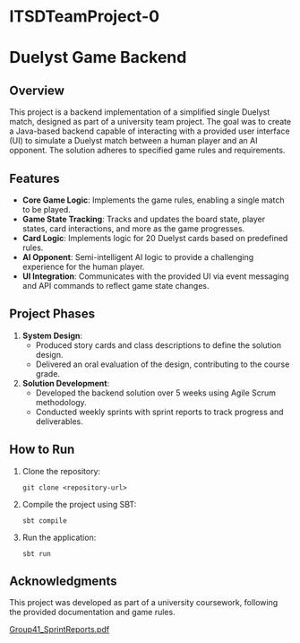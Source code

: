 # ITSDTeamProject-0

# Duelyst Game Backend

## Overview
This project is a backend implementation of a simplified single Duelyst match, designed as part of a university team project. The goal was to create a Java-based backend capable of interacting with a provided user interface (UI) to simulate a Duelyst match between a human player and an AI opponent. The solution adheres to specified game rules and requirements.

## Features
- **Core Game Logic**: Implements the game rules, enabling a single match to be played.
- **Game State Tracking**: Tracks and updates the board state, player states, card interactions, and more as the game progresses.
- **Card Logic**: Implements logic for 20 Duelyst cards based on predefined rules.
- **AI Opponent**: Semi-intelligent AI logic to provide a challenging experience for the human player.
- **UI Integration**: Communicates with the provided UI via event messaging and API commands to reflect game state changes.

## Project Phases
1. **System Design**:
   - Produced story cards and class descriptions to define the solution design.
   - Delivered an oral evaluation of the design, contributing to the course grade.
2. **Solution Development**:
   - Developed the backend solution over 5 weeks using Agile Scrum methodology.
   - Conducted weekly sprints with sprint reports to track progress and deliverables.

## How to Run
1. Clone the repository:
   ```
   git clone <repository-url>
   ```
2. Compile the project using SBT:
   ```
   sbt compile
   ```
3. Run the application:
   ```
   sbt run
   ```

## Acknowledgments
This project was developed as part of a university coursework, following the provided documentation and game rules.


[Group41_SprintReports.pdf](https://github.com/user-attachments/files/19719632/Group41_SprintReports.pdf)
